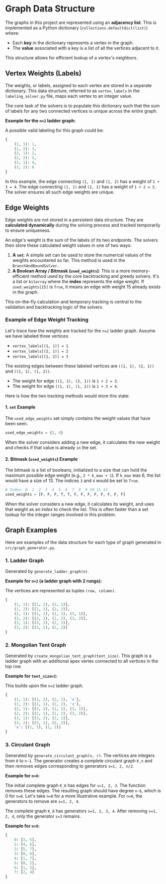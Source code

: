 # Graph Data Structure

The graphs in this project are represented using an **adjacency list**. This is implemented as a Python dictionary (`collections.defaultdict(list)`) where:
- Each **key** in the dictionary represents a vertex in the graph.
- The **value** associated with a key is a list of all the vertices adjacent to it.

This structure allows for efficient lookup of a vertex's neighbors.

## Vertex Weights (Labels)

The weights, or labels, assigned to each vertex are stored in a separate dictionary. This data structure, referred to as `vertex_labels` in the `labeling_solver.py` file, maps each vertex to an integer value.

The core task of the solvers is to populate this dictionary such that the sum of labels for any two connected vertices is unique across the entire graph.

**Example for the `n=2` ladder graph:**

A possible valid labeling for this graph could be:

```python
{
    (1, 1): 1,
    (1, 2): 3,
    (2, 1): 2,
    (2, 2): 5,
    (3, 1): 4,
    (3, 2): 6
}
```

In this example, the edge connecting `(1, 1)` and `(1, 2)` has a weight of `1 + 3 = 4`. The edge connecting `(1, 1)` and `(2, 1)` has a weight of `1 + 2 = 3`. The solver ensures all such edge weights are unique.

## Edge Weights

Edge weights are not stored in a persistent data structure. They are **calculated dynamically** during the solving process and tracked temporarily to ensure uniqueness.

An edge's weight is the sum of the labels of its two endpoints. The solvers then store these calculated weight values in one of two ways:

1.  **A `set`**: A simple set can be used to store the numerical values of the weights encountered so far. This method is used in the `BranchAndBoundSolver`.
2.  **A Boolean Array / Bitmask (`used_weights`)**: This is a more memory-efficient method used by the core backtracking and greedy solvers. It's a list or `bitarray` where the **index** represents the edge weight. If `used_weights[15]` is `True`, it means an edge with weight 15 already exists in the graph.

This on-the-fly calculation and temporary tracking is central to the validation and backtracking logic of the solvers.

### Example of Edge Weight Tracking

Let's trace how the weights are tracked for the `n=2` ladder graph. Assume we have labeled three vertices:
- `vertex_labels[(1, 1)] = 1`
- `vertex_labels[(2, 1)] = 2`
- `vertex_labels[(1, 2)] = 3`

The existing edges between these labeled vertices are `((1, 1), (2, 1))` and `((1, 1), (1, 2))`.
- The weight for edge `((1, 1), (2, 1))` is `1 + 2 = 3`.
- The weight for edge `((1, 1), (1, 2))` is `1 + 3 = 4`.

Here is how the two tracking methods would store this state:

#### 1. `set` Example

The `used_edge_weights` set simply contains the weight values that have been seen.

```python
used_edge_weights = {3, 4}
```

When the solver considers adding a new edge, it calculates the new weight and checks if that value is already `in` the set.

#### 2. Bitmask (`used_weights`) Example

The bitmask is a list of booleans, initialized to a size that can hold the maximum possible edge weight (e.g., `2 * k_max + 1`). If `k_max` was 6, the list would have a size of 13. The indices `3` and `4` would be set to `True`.

```python
# Index: 0  1  2  3  4  5  6  7  8  9 10 11 12
used_weights = [F, F, F, T, T, F, F, F, F, F, F, F, F]
```

When the solver considers a new edge, it calculates its weight, and uses that weight as an *index* to check the list. This is often faster than a set lookup for the integer ranges involved in this problem.

## Graph Examples

Here are examples of the data structure for each type of graph generated in `src/graph_generator.py`.

### 1. Ladder Graph

Generated by `generate_ladder_graph(n)`.

**Example for `n=2` (a ladder graph with 2 rungs):**

The vertices are represented as tuples `(row, column)`.

```python
{
    (1, 1): [(1, 2), (2, 1)],
    (1, 2): [(1, 1), (2, 2)],
    (2, 1): [(2, 2), (1, 1), (3, 1)],
    (2, 2): [(2, 1), (1, 2), (3, 2)],
    (3, 1): [(3, 2), (2, 1)],
    (3, 2): [(3, 1), (2, 2)]
}
```

### 2. Mongolian Tent Graph

Generated by `create_mongolian_tent_graph(tent_size)`. This graph is a ladder graph with an additional apex vertex connected to all vertices in the top row.

**Example for `tent_size=2`:**

This builds upon the `n=2` ladder graph.

```python
{
    (1, 1): [(1, 2), (2, 1), 'x'],
    (1, 2): [(1, 1), (2, 2), 'x'],
    (2, 1): [(2, 2), (1, 1), (3, 1)],
    (2, 2): [(2, 1), (1, 2), (3, 2)],
    (3, 1): [(3, 2), (2, 1)],
    (3, 2): [(3, 1), (2, 2)],
    'x': [(1, 1), (1, 2)]
}
```

### 3. Circulant Graph

Generated by `generate_circulant_graph(n, r)`. The vertices are integers from `0` to `n-1`. The generator creates a complete circulant graph `K_n` and then removes edges corresponding to generators `s=1, 2, n/2`.

**Example for `n=6`:**

The initial complete graph `K_6` has edges for `s=1, 2, 3`. The function removes these edges. The resulting graph should have degree `n-6`, which is 0 for `n=6`. Let's take `n=8` for a more illustrative example. For `n=8`, the generators to remove are `s=1, 2, 4`.

The complete graph `K_8` has generators `s=1, 2, 3, 4`. After removing `s=1, 2, 4`, only the generator `s=3` remains.

**Example for `n=8`:**

```python
{
    0: [3, 5],
    1: [4, 6],
    2: [5, 7],
    3: [0, 6],
    4: [1, 7],
    5: [0, 2],
    6: [1, 3],
    7: [2, 4]
}
```
